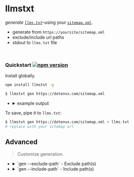 # llmstxt

*generate [`llms.txt`](https://dotenvx.com/llms.txt)*–using your [`sitemap.xml`](https://dotenvx.com/sitemap.xml).

* generate from `https://yoursite/sitemap.xml`
* exclude/include url paths
* stdout to `llms.txt` file

&nbsp;


### Quickstart [![npm version](https://img.shields.io/npm/v/llmstxt.svg)](https://www.npmjs.com/package/llmstxt)

Install globally.

```sh
npm install llmstxt -g
```

```sh
$ llmstxt gen https://dotenvx.com/sitemap.xml
```
* <details><summary>example output</summary><br>

  ```
  - [dotenvx run -f](https://dotenvx.com/docs/advanced/run-f.html): Compose multiple .env files for environment variables loading, as you need.
  - [dotenvx run --log-level](https://dotenvx.com/docs/advanced/run-log-level.html): Set `--log-level` to whatever you wish.
  - [dotenvx run --env HELLO=String](https://dotenvx.com/docs/advanced/run-overload.html): Override existing env variables. These can be variables already on your machine or variables loaded as files consecutively. The last variable seen will 'win'.
  - [dotenvx run --quiet](https://dotenvx.com/docs/advanced/run-quiet.html): Use `--quiet` to suppress all output (except errors).
  - [dotenvx run - Shell Expansion](https://dotenvx.com/docs/advanced/run-shell-expansion.html): Prevent your shell from expanding inline `$VARIABLES` before dotenvx has a chance to inject them. Use a subshell.
  ...
  ```

  </details>

To save, pipe it to `llms.txt`:

```sh
$ llmstxt gen https://dotenvx.com/sitemap.xml > llms.txt
# replace with your sitemap url
```

## Advanced

> Customize generation.
>

* <details><summary>`gen --exclude-path` - Exclude path(s)</summary><br>

  Exclude paths from generation.

  ```sh
  # exclude all blog posts
  $ llmstxt gen https://dotenvx.com/sitemap.xml --exclude-path "**/blog/**"

  # exclude all docs
  $ llmstxt gen https://dotenvx.com/sitemap.xml --exclude-path "**/docs/**"

  # exclude privacy and terms
  $ llmstxt gen https://dotenvx.com/sitemap.xml -ep "**/privacy**" -ep "**/terms**"
  ```

  </details>
* <details><summary>`gen --include-path` - Include path(s)</summary><br>

  Include paths for generation.

  ```sh
  # include all docs only
  $ llmstxt gen https://dotenvx.com/sitemap.xml --include-path "**/docs/**"

  # include all blogs only
  $ llmstxt gen https://dotenvx.com/sitemap.xml -ip "**/blog/**"
  ```

  </details>

&nbsp;
